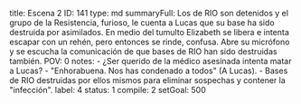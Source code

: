 title:          Escena 2
ID:             141
type:           md
summaryFull:    Los de RIO son detenidos y el grupo de la Resistencia, furioso, le cuenta a Lucas que su base ha sido destruida por asimilados. En medio del tumulto Elizabeth se libera e intenta escapar con un rehén, pero entonces se rinde, confusa. Abre su micrófono y se escucha la comunicación de que bases de RIO han sido destruidas también.
POV:            0
notes:          - ¿Ser querido de la médico asesinada intenta matar a Lucas?
                - "Enhorabuena. Nos has condenado a todos" (A Lucas).
                - Bases de RIO destruidas por ellos mismos para eliminar sospechas y contener la "infección".
label:          4
status:         1
compile:        2
setGoal:        500


